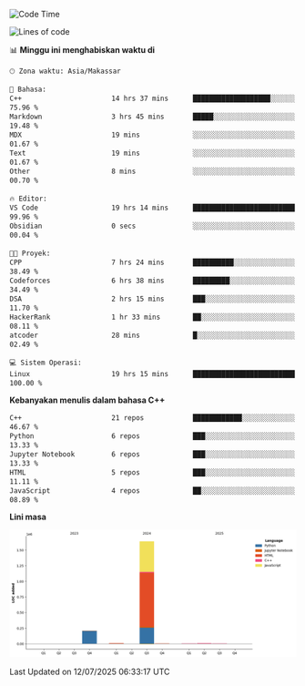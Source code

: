 <!--START_SECTION:waka-->
![Code Time](http://img.shields.io/badge/Code%20Time-332%20hrs%2045%20mins-blue)

![Lines of code](https://img.shields.io/badge/Sejak%20Hello%20World%20aku%20telah%20menulis-1.9%20million%20baris%20kode-blue)

📊 **Minggu ini menghabiskan waktu di** 

```text
🕑︎ Zona waktu: Asia/Makassar

💬 Bahasa: 
C++                      14 hrs 37 mins      ███████████████████░░░░░░   75.96 % 
Markdown                 3 hrs 45 mins       █████░░░░░░░░░░░░░░░░░░░░   19.48 % 
MDX                      19 mins             ░░░░░░░░░░░░░░░░░░░░░░░░░   01.67 % 
Text                     19 mins             ░░░░░░░░░░░░░░░░░░░░░░░░░   01.67 % 
Other                    8 mins              ░░░░░░░░░░░░░░░░░░░░░░░░░   00.70 % 

🔥 Editor: 
VS Code                  19 hrs 14 mins      █████████████████████████   99.96 % 
Obsidian                 0 secs              ░░░░░░░░░░░░░░░░░░░░░░░░░   00.04 % 

🐱‍💻 Proyek: 
CPP                      7 hrs 24 mins       ██████████░░░░░░░░░░░░░░░   38.49 % 
Codeforces               6 hrs 38 mins       █████████░░░░░░░░░░░░░░░░   34.49 % 
DSA                      2 hrs 15 mins       ███░░░░░░░░░░░░░░░░░░░░░░   11.70 % 
HackerRank               1 hr 33 mins        ██░░░░░░░░░░░░░░░░░░░░░░░   08.11 % 
atcoder                  28 mins             █░░░░░░░░░░░░░░░░░░░░░░░░   02.49 % 

💻 Sistem Operasi: 
Linux                    19 hrs 15 mins      █████████████████████████   100.00 % 
```

**Kebanyakan menulis dalam bahasa C++** 

```text
C++                      21 repos            ████████████░░░░░░░░░░░░░   46.67 % 
Python                   6 repos             ███░░░░░░░░░░░░░░░░░░░░░░   13.33 % 
Jupyter Notebook         6 repos             ███░░░░░░░░░░░░░░░░░░░░░░   13.33 % 
HTML                     5 repos             ███░░░░░░░░░░░░░░░░░░░░░░   11.11 % 
JavaScript               4 repos             ██░░░░░░░░░░░░░░░░░░░░░░░   08.89 % 
```



**Lini masa**

![Lines of Code chart](https://raw.githubusercontent.com/yusuf601/yusuf601/main/assets/bar_graph.png)


 Last Updated on 12/07/2025 06:33:17 UTC
<!--END_SECTION:waka-->

